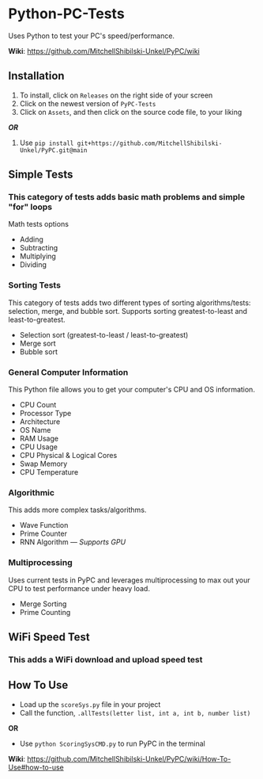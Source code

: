 # Python-PC-Tests
Uses Python to test your PC's speed/performance. 

**Wiki**: https://github.com/MitchellShibilski-Unkel/PyPC/wiki

## Installation
1. To install, click on `Releases` on the right side of your screen 
2. Click on the newest version of `PyPC-Tests`
3. Click on `Assets`, and then click on the source code file, to your liking

___OR___

1. Use `pip install git+https://github.com/MitchellShibilski-Unkel/PyPC.git@main`

## Simple Tests
<h3> This category of tests adds basic math problems and simple "for" loops </h3>
<p>Math tests options</p>
<ul>
    <li>Adding</li>
    <li>Subtracting</li>
    <li>Multiplying</li>
    <li>Dividing</li>
</ul>

<h3>Sorting Tests</h3>
<p>This category of tests adds two different types of sorting algorithms/tests: selection, merge, and bubble sort. Supports sorting greatest-to-least and least-to-greatest.</p>
<ul>
    <li>Selection sort (greatest-to-least / least-to-greatest)</li>
    <li>Merge sort</li>
    <li>Bubble sort</li>
</ul>

<h3>General Computer Information</h3>
<p>This Python file allows you to get your computer's CPU and OS information.</p>
<ul>
    <li>CPU Count</li>
    <li>Processor Type</li>
    <li>Architecture</li>
    <li>OS Name</li>
    <li>RAM Usage</li>
    <li>CPU Usage</li>
    <li>CPU Physical &amp; Logical Cores</li>
    <li>Swap Memory</li>
    <li>CPU Temperature</li>
</ul>

<h3>Algorithmic</h3>
<p>This adds more complex tasks/algorithms.</p>
<ul>
    <li>Wave Function</li>
    <li>Prime Counter</li>
    <li>RNN Algorithm &mdash; <em>Supports GPU</em></li>
</ul>

<h3>Multiprocessing</h3>
<p>Uses current tests in PyPC and leverages multiprocessing to max out your CPU to test performance under heavy load.</p>
<ul>
    <li>Merge Sorting</li>
    <li>Prime Counting</li>
</ul>
 
## WiFi Speed Test
<h3> This adds a WiFi download and upload speed test </h3>



## How To Use
- Load up the `scoreSys.py` file in your project
- Call the function, `.allTests(letter list, int a, int b, number list)`

__OR__

- Use `python ScoringSysCMD.py` to run PyPC in the terminal

**Wiki**: https://github.com/MitchellShibilski-Unkel/PyPC/wiki/How-To-Use#how-to-use
